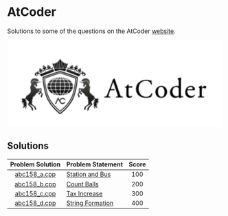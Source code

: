 # AtCoder

Solutions to some of the questions on the AtCoder [website](https://atcoder.jp/ "AtCoder").

<p align="center"><img src="../assets/atcoder.png" width=500px></p>

## Solutions

| Problem Solution	| Problem Statement 																				| Score	|
|:-----------------:|---------------------------------------------------------------------------------------------------|:-----:|
| [abc158_a.cpp]	| [Station and Bus](https://atcoder.jp/contests/abc158/tasks/abc158_a)								| 100	|
| [abc158_b.cpp]	| [Count Balls](https://atcoder.jp/contests/abc158/tasks/abc158_b)									| 200	|
| [abc158_c.cpp]	| [Tax Increase](https://atcoder.jp/contests/abc158/tasks/abc158_c)									| 300	|
| [abc158_d.cpp]	| [String Formation](https://atcoder.jp/contests/abc158/tasks/abc158_d)								| 400	|

[//]: # (Solutions)

[abc158_a.cpp]: Solutions/abc158_a.cpp
[abc158_b.cpp]: Solutions/abc158_b.cpp
[abc158_c.cpp]: Solutions/abc158_c.cpp
[abc158_d.cpp]: Solutions/abc158_d.cpp

[//]: # (EOF)